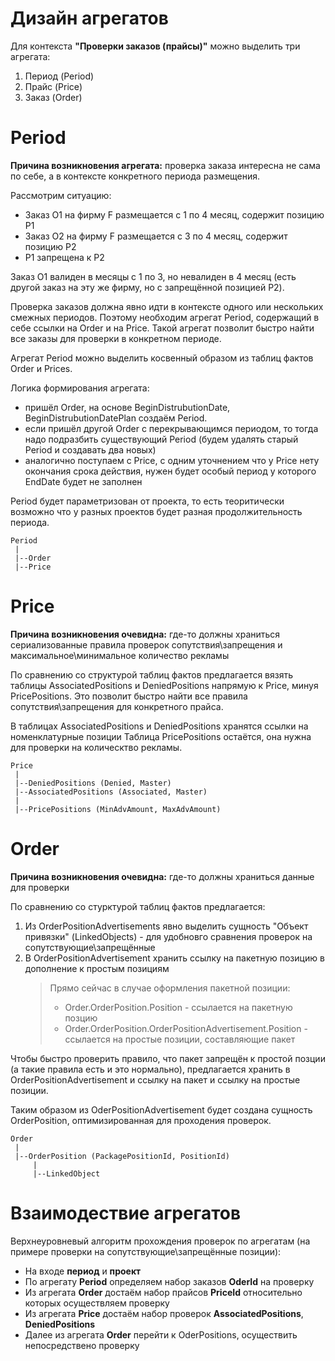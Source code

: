 ﻿# Дизайн агрегатов

Для контекста **"Проверки заказов (прайсы)"** можно выделить три  агрегата:
1. Период (Period)
2. Прайс (Price)
3. Заказ (Order)

# Period

**Причина возникновения агрегата:** проверка заказа интересна не сама по себе, а в контексте конкретного периода размещения.

Рассмотрим ситуацию:
- Заказ O1 на фирму F размещается с 1 по 4 месяц, содержит позицию P1
- Заказ O2 на фирму F размещается с 3 по 4 месяц, содержит позицию P2
- P1 запрещена к P2

Заказ O1 валиден в месяцы с 1 по 3, но невалиден в 4 месяц (есть другой заказ на эту же фирму, но с запрещённой позицией P2).

Проверка заказов должна явно идти в контексте одного или нескольких смежных периодов.
Поэтому необходим агрегат Period, содержащий в себе ссылки на Order и на Price.
Такой агрегат позволит быстро найти все заказы для проверки в конкретном периоде.   

Агрегат Period можно выделить косвенный образом из таблиц фактов Order и Prices.

Логика формирования агрегата: 
- пришёл Order, на основе BeginDistrubutionDate, BeginDistrubutionDatePlan создаём Period.
- если пришёл другой Order с перекрывающимся периодом, то тогда надо подразбить существующий Period
  (будем удалять старый Period и создавать два новых)
- аналогично поступаем с Price, с одним уточнением что у Price нету окончания срока действия, нужен будет особый период у которого EndDate будет не заполнен

Period будет параметризован от проекта, то есть теоритически возможно что у разных проектов будет разная продолжительность периода.   

```   
Period
 |
 |--Order
 |--Price 
```

# Price

**Причина возникновения очевидна:** где-то должны храниться сериализованные правила проверок сопутствия\запрещения и максимальное\минимальное количество рекламы

По сравнению со структурой таблиц фактов предлагается вязять таблицы AssociatedPositions и DeniedPositions напрямую к Price, минуя PricePositions.
Это позволит быстро найти все правила сопутствия\запрещения для конкретного прайса.

В таблицах AssociatedPositions и DeniedPositions хранятся ссылки на номенклатурные позиции
Таблица PricePositions остаётся, она нужна для проверки на колическтво рекламы.   

```
Price
 |
 |--DeniedPositions (Denied, Master)
 |--AssociatedPositions (Associated, Master)
 |
 |--PricePositions (MinAdvAmount, MaxAdvAmount)
```

# Order

**Причина возникновения очевидна:** где-то должны храниться данные для проверки

По сравнению со стурктурой таблиц фактов предлагается:
1. Из OrderPositionAdvertisements явно выделить сущность "Объект привязки"  (LinkedObjects) - для удобновго сравнения проверок на сопутствующие\запрещённые
2. В OrderPositionAdvertisement хранить ссылку на пакетную позицию в дополнение к простым позициям
   > Прямо сейчас в случае оформления пакетной позиции:
   > * Order.OrderPosition.Position - ссылается на пакетную позцию
   > * Order.OrderPosition.OrderPositionAdvertisement.Position - ссылается на простые позиции, составляющие пакет
   
  Чтобы быстро проверить правило, что пакет запрещён к простой позции (а такие правила есть и это нормально), предлагается хранить в OrderPositionAdvertisement и ссылку на пакет и ссылку на простые позиции.

Таким образом из OderPositionAdvertisement будет создана сущность OrderPosition, оптимизированная для проходения проверок.

```
Order
 |
 |--OrderPosition (PackagePositionId, PositionId)
     |
     |--LinkedObject
```

# Взаимодествие агрегатов

Верхнеуровневый алгоритм прохождения проверок по агрегатам (на примере проверки на сопутствующие\запрещённые позиции):
- На входе **период** и **проект**
- По агрегату **Period** определяем набор заказов **OderId** на проверку
- Из агрегата **Order** достаём набор прайсов **PriceId** относительно которых осуществляем проверку
- Из агрегата **Price** достаём набор проверок **AssociatedPositions**, **DeniedPositions**
- Далее из агрегата **Order** перейти к OderPositions, осуществить непосредствено проверку

